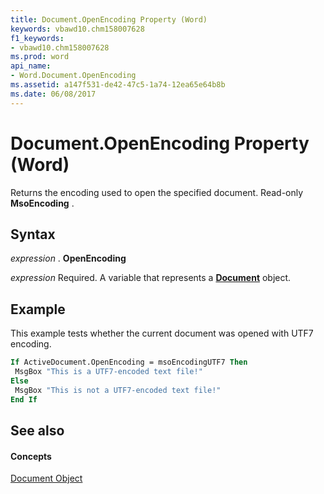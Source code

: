 ```yaml
---
title: Document.OpenEncoding Property (Word)
keywords: vbawd10.chm158007628
f1_keywords:
- vbawd10.chm158007628
ms.prod: word
api_name:
- Word.Document.OpenEncoding
ms.assetid: a147f531-de42-47c5-1a74-12ea65e64b8b
ms.date: 06/08/2017
---
```



# Document.OpenEncoding Property (Word)

Returns the encoding used to open the specified document. Read-only **MsoEncoding** .


## Syntax

 _expression_ . **OpenEncoding**

 _expression_ Required. A variable that represents a **[Document](document-object-word.md)** object.


## Example

This example tests whether the current document was opened with UTF7 encoding.


```vb
If ActiveDocument.OpenEncoding = msoEncodingUTF7 Then 
 MsgBox "This is a UTF7-encoded text file!" 
Else 
 MsgBox "This is not a UTF7-encoded text file!" 
End If
```


## See also


#### Concepts


[Document Object](document-object-word.md)

